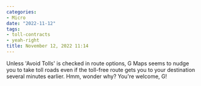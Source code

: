 ```yaml
---
categories:
- Micro
date: "2022-11-12"
tags:
- toll-contracts
- yeah-right
title: November 12, 2022 11:14
---
```


Unless 'Avoid Tolls' is checked in route options, G Maps seems to nudge you to take toll roads even if the toll-free route gets you to your destination several minutes earlier. Hmm, wonder why? You're welcome, G!
